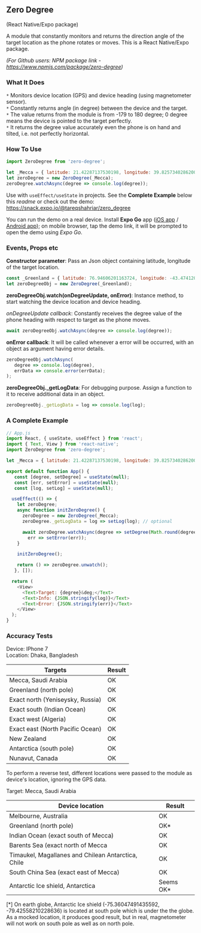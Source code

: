 ## Zero Degree
(React Native/Expo package)

A module that constantly monitors and returns the direction angle of the target location as the phone rotates or moves. This is a React Native/Expo package.


*(For Github users: NPM package link - https://www.npmjs.com/package/zero-degree)*

### What It Does
`*` Monitors device location (GPS) and device heading (using magnetometer sensor).  
`*` Constantly returns angle (in degree) between the device and the target.  
`*` The value returns from the module is from -179 to 180 degree; 0 degree means the device is pointed to the target perfectly.  
`*` It returns the degree value accurately even the phone is on hand and tilted, i.e. not perfectly horizontal.

### How To Use
```js
import ZeroDegree from 'zero-degree';

let _Mecca = { latitude: 21.42287137530198, longitude: 39.82573402862004 };
let zeroDegree = new ZeroDegree(_Mecca);
zeroDegree.watchAsync(degree => console.log(degree));
```

Use with `useEffect/useState` in projects. See the **Complete Example** below this *readme* or check out the demo: https://snack.expo.io/@tareqshahriar/zero_degree

You can run the demo on a real device. Install **Expo Go** app (<a href="https://apps.apple.com/us/app/expo-go/id982107779">iOS app</a> / <a href="https://play.google.com/store/apps/details?id=host.exp.exponent&hl=en&gl=US">Android app</a>); on mobile browser, tap the demo link, it will be prompted to open the demo using *Expo Go*.

### Events, Props etc
**Constructor parameter**: Pass an Json object containing latitude, longitude of the target location.
```js
const _Greenland = { latitude: 76.94606201163724, longitude: -43.474120688453034 };
let zeroDegreeObj = new ZeroDegree(_Greenland);
```

**zeroDegreeObj.watch(onDegreeUpdate, onError)**: Instance method, to start watching the device location and device heading.

*onDegreeUpdate callback*: Constantly receives the degree value of the phone heading with respect to target as the phone moves.
```js
await zeroDegreeObj.watchAsync(degree => console.log(degree));
```

**onError callback**: It will be called whenever a error will be occurred, with an object as argument having error details.

```js
zeroDegreeObj.watchAsync(
   degree => console.log(degree), 
   errData => console.error(errData);
);
```

**zeroDegreeObj._getLogData**: For debugging purpose. Assign a function to it to receive additional data in an object.
```js
zeroDegreeObj._getLogData = log => console.log(log);
```

### A Complete Example
```js
// App.js
import React, { useState, useEffect } from 'react';
import { Text, View } from 'react-native';
import ZeroDegree from 'zero-degree';

let _Mecca = { latitude: 21.42287137530198, longitude: 39.82573402862004 };

export default function App() {
   const [degree, setDegree] = useState(null);
   const [err, setError] = useState(null);
   const [log, setLog] = useState(null);

  useEffect(() => {
    let zeroDegree;
    async function initZeroDegree() {
      zeroDegree = new ZeroDegree(_Mecca);  
      zeroDegree._getLogData = log => setLog(log); // optional

      await zeroDegree.watchAsync(degree => setDegree(Math.round(degree)),
        err => setError(err));
    }

    initZeroDegree();

    return () => zeroDegree.unwatch();
   }, []);

  return (
    <View>
      <Text>Target: {degree}&deg;</Text>
      <Text>Info: {JSON.stringify(log)}</Text>
      <Text>Error: {JSON.stringify(err)}</Text>
    </View>
  );
}
```

### Accuracy Tests
Device: IPhone 7  
Location: Dhaka, Bangladesh

| Targets | Result |
| --------|--------|
| Mecca, Saudi Arabia | OK |
| Greenland (north pole) | OK |
| Exact north (Yeniseysky, Russia)  | OK |
| Exact south (Indian Ocean) | OK |
| Exact west (Algeria) | OK |
| Exact east (North Pacific Ocean) | OK |
| New Zealand | OK |
| Antarctica (south pole) | OK |
| Nunavut, Canada | OK |


To perform a reverse test, different locations were passed to the module as device's location, ignoring the GPS data.

Target: Mecca, Saudi Arabia

| Device location                   | Result |
| ----------------                  | ------ |
| Melbourne, Australia              | OK     |
| Greenland (north pole)            | OK*    |
| Indian Ocean (exact south of Mecca) | OK     |
| Barents Sea (exact north of Mecca | OK     |
| Timaukel, Magallanes and Chilean Antarctica, Chile | OK     |
| South China Sea (exact east of Mecca) | OK     |
| Antarctic Ice shield, Antarctica  | Seems OK*  |


[*] On earth globe, Antarctic Ice shield (-75.36047491435592, -79.42558210228636) is located at south pole which is under the the globe. As a mocked location, it produces good result, but in real, magnetometer will not work on south pole as well as on north pole.
